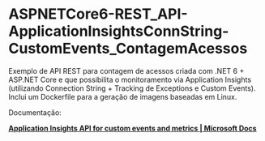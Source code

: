 # ASPNETCore6-REST_API-ApplicationInsightsConnString-CustomEvents_ContagemAcessos
Exemplo de API REST para contagem de acessos criada com .NET 6 + ASP.NET Core e que possibilita o monitoramento via Application Insights (utilizando Connection String + Tracking de Exceptions e Custom Events). Inclui um Dockerfile para a geração de imagens baseadas em Linux.

Documentação:

[**Application Insights API for custom events and metrics | Microsoft Docs**](https://docs.microsoft.com/en-us/azure/azure-monitor/app/api-custom-events-metrics)
